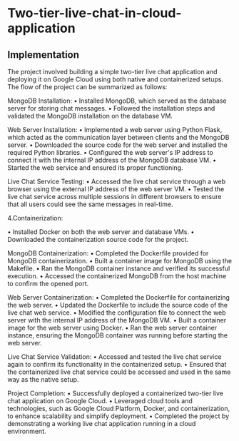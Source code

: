 # Two-tier-live-chat-in-cloud-application
<h2>Implementation</h2>
The project involved building a simple two-tier live chat application and deploying it on Google Cloud using both native and containerized setups. The flow of the project can be summarized as follows:

MongoDB Installation:
• Installed MongoDB, which served as the database server for storing chat messages. • Followed the installation steps and validated the MongoDB installation on the database VM.

Web Server Installation:
• Implemented a web server using Python Flask, which acted as the communication layer between clients and the MongoDB server. • Downloaded the source code for the web server and installed the required Python libraries. • Configured the web server's IP address to connect it with the internal IP address of the MongoDB database VM. • Started the web service and ensured its proper functioning.

Live Chat Service Testing:
• Accessed the live chat service through a web browser using the external IP address of the web server VM. • Tested the live chat service across multiple sessions in different browsers to ensure that all users could see the same messages in real-time.

4.Containerization:

• Installed Docker on both the web server and database VMs. • Downloaded the containerization source code for the project.

MongoDB Containerization:
• Completed the Dockerfile provided for MongoDB containerization. • Built a container image for MongoDB using the Makefile. • Ran the MongoDB container instance and verified its successful execution. • Accessed the containerized MongoDB from the host machine to confirm the opened port.

Web Server Containerization:
• Completed the Dockerfile for containerizing the web server. • Updated the Dockerfile to include the source code of the live chat web service. • Modified the configuration file to connect the web server with the internal IP address of the MongoDB VM. • Built a container image for the web server using Docker. • Ran the web server container instance, ensuring the MongoDB container was running before starting the web server.

Live Chat Service Validation:
• Accessed and tested the live chat service again to confirm its functionality in the containerized setup. • Ensured that the containerized live chat service could be accessed and used in the same way as the native setup.

Project Completion:
• Successfully deployed a containerized two-tier live chat application on Google Cloud. • Leveraged cloud tools and technologies, such as Google Cloud Platform, Docker, and containerization, to enhance scalability and simplify deployment. • Completed the project by demonstrating a working live chat application running in a cloud environment.
